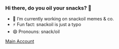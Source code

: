 ### Hi there, do you oil your snacks? 👋
- 🔭 I’m currently working on snackoil memes & co.
- ⚡ Fun fact: snackoil is just a typo
- 😄 Pronouns: snack/oil

[Main Account](https://github.com/cyberpanda)

<!--
**snackoil/snackoil** is a ✨ _special_ ✨ repository because its `README.md` (this file) appears on your GitHub profile.

Here are some ideas to get you started:

- 🔭 I’m currently working on ...
- 🌱 I’m currently learning ...
- 👯 I’m looking to collaborate on ...
- 🤔 I’m looking for help with ...
- 💬 Ask me about ...
- 📫 How to reach me: ...
- 😄 Pronouns: ...
- ⚡ Fun fact: ...
-->
